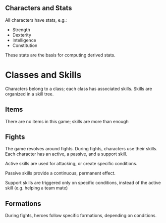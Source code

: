 
## Characters and Stats

All characters have stats, e.g.:

- Strength
- Dexterity
- Intelligence
- Constitution

These stats are the basis for computing derived stats.

# Classes and Skills

Characters belong to a class; each class has associated skills. Skills are organized in a skill tree.

## Items

There are no items in this game; skills are more than enough

## Fights

The game revolves around fights. During fights, characters use their skills. Each character has an active, a passive, and a support skill.

Active skills are used for attacking, or create specific conditions.

Passive skills provide a continuous, permanent effect. 

Support skills are triggered only on specific conditions, instead of the active skill (e.g. helping a team mate)

## Formations

During fights, heroes follow specific formations, depending on conditions.
